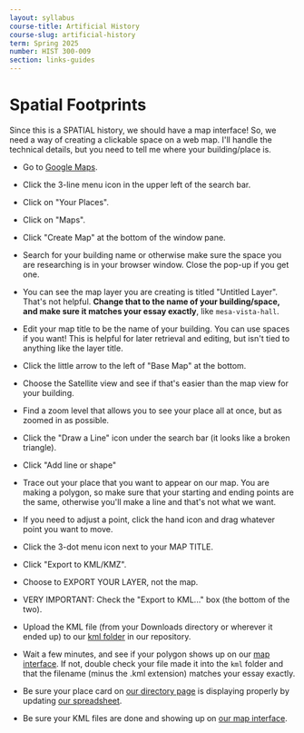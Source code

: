 ```yaml
---
layout: syllabus
course-title: Artificial History
course-slug: artificial-history
term: Spring 2025
number: HIST 300-009
section: links-guides
---
```


# Spatial Footprints 
Since this is a SPATIAL history, we should have a map interface! So, we need a way of creating a clickable space on a web map. I'll handle the technical details, but you need to tell me where your building/place is.

- Go to [Google Maps](http://maps.google.com).
- Click the 3-line menu icon in the upper left of the search bar.
- Click on "Your Places".
- Click on "Maps".
- Click "Create Map" at the bottom of the window pane.
- Search for your building name or otherwise make sure the space you are researching is in your browser window. Close the pop-up if you get one.
- You can see the map layer you are creating is titled "Untitled Layer". That's not helpful. **Change that to the name of your building/space, and make sure it matches your essay exactly**, like `mesa-vista-hall`.
- Edit your map title to be the name of your building. You can use spaces if you want! This is helpful for later retrieval and editing, but isn't tied to anything like the layer title.
- Click the little arrow to the left of "Base Map" at the bottom.
- Choose the Satellite view and see if that's easier than the map view for your building.
- Find a zoom level that allows you to see your place all at once, but as zoomed in as possible.
- Click the "Draw a Line" icon under the search bar (it looks like a broken triangle).
- Click "Add line or shape"
- Trace out your place that you want to appear on our map. You are making a polygon, so make sure that your starting and ending points are the same, otherwise you'll make a line and that's not what we want.
- If you need to adjust a point, click the hand icon and drag whatever point you want to move.
- Click the 3-dot menu icon next to your MAP TITLE.
- Click "Export to KML/KMZ".
- Choose to EXPORT YOUR LAYER, not the map.
- VERY IMPORTANT: Check the "Export to KML..." box (the bottom of the two).
- Upload the KML file (from your Downloads directory or wherever it ended up) to our [kml folder](https://github.com/unm-campus-histories/tree/master/assets/kml) in our repository.
- Wait a few minutes, and see if your polygon shows up on our [map interface](https://unm-campus-histories.github.io/map). If not, double check your file made it into the `kml` folder and that the filename (minus the .kml extension) matches your essay exactly.


- Be sure your place card on [our directory page](https://unm-campus-histories.github.io/directory) is displaying properly by updating [our spreadsheet](https://docs.google.com/spreadsheets/d/1AE1X-dDphqyYjVlUj1w0xvWivnu0e7EtyxzuGNjbock/edit#gid=0).
- Be sure your KML files are done and showing up on [our map interface](https://unm-campus-histories.github.io/map). 


